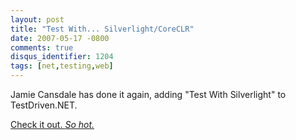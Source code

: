 ```yaml
---
layout: post
title: "Test With... Silverlight/CoreCLR"
date: 2007-05-17 -0800
comments: true
disqus_identifier: 1204
tags: [net,testing,web]
---
```

Jamie Cansdale has done it again, adding "Test With Silverlight" to
TestDriven.NET.

 [Check it out. *So
hot.*](http://weblogs.asp.net/nunitaddin/archive/2007/05/16/test-with-silverlight-coreclr.aspx)
